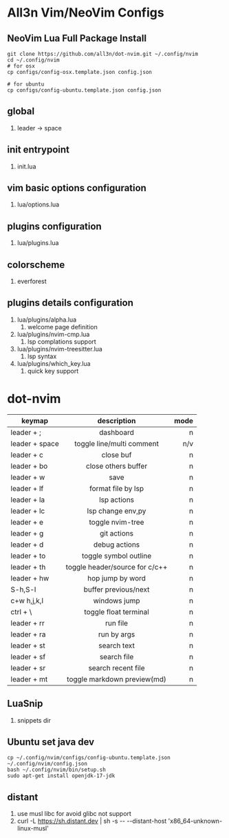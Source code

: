 # All3n Vim/NeoVim Configs

## NeoVim Lua Full Package Install
```
git clone https://github.com/all3n/dot-nvim.git ~/.config/nvim
cd ~/.config/nvim
# for osx
cp configs/config-osx.template.json config.json

# for ubuntu
cp configs/config-ubuntu.template.json config.json
```
## global 
1. leader -> space

## init entrypoint
1. init.lua

## vim basic options configuration
1. lua/options.lua

## plugins configuration
1. lua/plugins.lua

## colorscheme
1. everforest

## plugins details configuration
1. lua/plugins/alpha.lua
    1. welcome page definition
1. lua/plugins/nvim-cmp.lua
    1. lsp complations support
1. lua/plugins/nvim-treesitter.lua
    1. lsp syntax 
1. lua/plugins/which_key.lua
    1. quick key support
# dot-nvim

| keymap   |      description      |  mode |
|----------|:-------------:|------:|
| leader + ;   |dashboard|n|
| leader + space |  toggle line/multi comment | n/v|
| leader + c     |close buf |n|
| leader + bo     |close others buffer |n|
| leader + w     |save |n|
| leader + lf   |  format file by lsp |n |
| leader + la   |lsp actions|n|
| leader + lc   |lsp change env,py|n|
| leader + e     |toggle nvim-tree |n|
| leader + g     |git actions |n|
| leader + d     |debug actions |n|
| leader + to    |toggle symbol outline|n|
| leader + th    |toggle header/source for c/c++|n|
| leader + hw    |hop jump by word|n|
| S-h,S-l        |buffer previous/next|n|
| c+w h,j,k,l    |windows jump|n|
| ctrl + \       |toggle float terminal|n|
| leader + rr     |run file |n|
| leader + ra     |run by args |n|
| leader + st     |search text |n|
| leader + sf     |search file |n|
| leader + sr     |search recent file |n|
| leader + mt     |toggle markdown preview(md) |n|


## LuaSnip
1. snippets dir



## Ubuntu set java dev
```
cp ~/.config/nvim/configs/config-ubuntu.template.json ~/.config/nvim/config.json
bash ~/.config/nvim/bin/setup.sh
sudo apt-get install openjdk-17-jdk
```

## distant
1. use musl libc for avoid glibc not support
1. curl -L https://sh.distant.dev | sh -s -- --distant-host 'x86_64-unknown-linux-musl'
